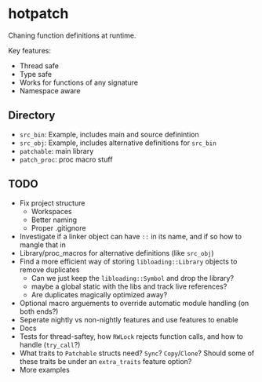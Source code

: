 # hotpatch

Chaning function definitions at runtime.

Key features:
- Thread safe
- Type safe
- Works for functions of any signature
- Namespace aware

## Directory
- `src_bin`: Example, includes main and source definintion
- `src_obj`: Example, includes alternative definitions for `src_bin`
- `patchable`: main library
- `patch_proc`: proc macro stuff

## TODO
- Fix project structure
  - Workspaces
  - Better naming
  - Proper .gitignore
- Investigate if a linker object can have `::` in its name, and if so how to mangle that in
- Library/proc\_macros for alternative definitions (like `src_obj`)
- Find a more efficient way of storing `libloading::Library` objects to remove duplicates
  - Can we just keep the `libloading::Symbol` and drop the library?
  - maybe a global static with the libs and track live references?
  - Are duplicates magically optimized away?
- Optional macro arguements to override automatic module handling (on both ends?)
- Seperate nightly vs non-nightly features and use features to enable
- Docs
- Tests for thread-saftey, how `RWLock` rejects function calls, and how to handle (`try_call`?)
- What traits to `Patchable` structs need? `Sync`? `Copy`/`Clone`? Should some of these traits be under an `extra_traits` feature option?
- More examples

